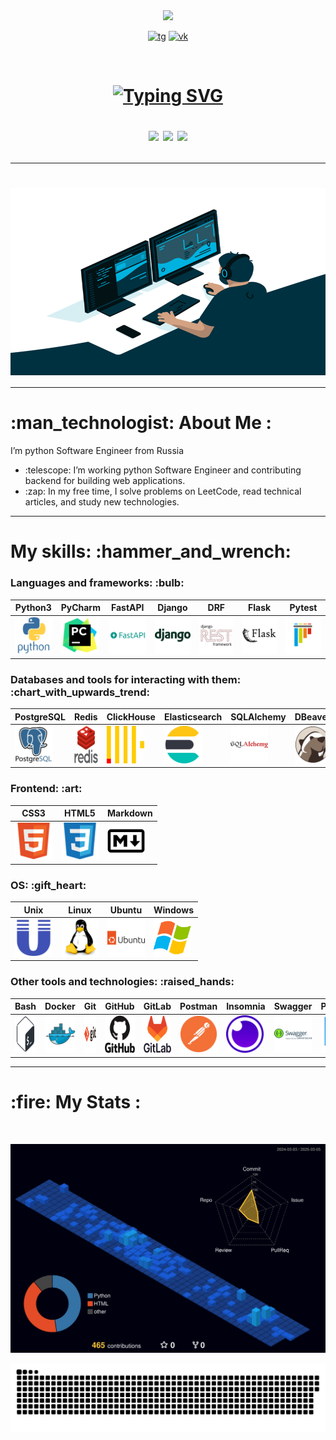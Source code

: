 <div id="header" align="center">
  <img src="https://media.giphy.com/media/M9gbBd9nbDrOTu1Mqx/giphy.gif" width="100"/>
</div>

<div align="center" id="badges">
    <p>
        <a href="https://t.me/sergei_rusanow"> <img src="https://img.shields.io/badge/Telegram-2CA5E0?style=for-the-badge&logo=telegram&logoColor=white" alt="tg"></a> 
        <a href="https://vk.com/i_am_rock_32"> <img src="https://img.shields.io/badge/вконтакте-%232E87FB.svg?&style=for-the-badge&logo=vk&logoColor=white" alt="vk"></a>
    </p>
</div>

<div align="center">
    <img src="https://komarev.com/ghpvc/?username=SergeyRusanovv&style=flat-square&color=blue" alt=""/> 
    <img src="https://badgen.net/badge/hello/world/red?icon=twitter" alt=""/>
</div>

<h1 align="center">
    <p align="center">
      <a href="https://git.io/typing-svg">
        <img src="https://readme-typing-svg.herokuapp.com?color=%2336BCF7&lines=Hi+there!+My+name+is+Sergei!" alt="Typing SVG" />
      </a>
    </p>
    <p>
        <img src="https://media.giphy.com/media/hvRJCLFzcasrR4ia7z/giphy.gif" width="30px"/>
        <img src="https://media.giphy.com/media/hvRJCLFzcasrR4ia7z/giphy.gif" width="30px"/>
        <img src="https://media.giphy.com/media/hvRJCLFzcasrR4ia7z/giphy.gif" width="30px"/>
    </p>
</h1>

---

<h1 align="center">
    <img align="center" alt="Coding" width="600" height="300" src="assets/code.gif">
</h1>

---

<h1 align="left"> :man_technologist: About Me : </h1>
    <p align="left">I’m python Software Engineer from Russia</p>
    <ul align="left">
      <li>:telescope: I’m working python Software Engineer and contributing backend for building web applications.</li>
      <li>:zap: In my free time, I solve problems on LeetCode, read technical articles, and study new technologies.</li>
    </ul>

---

<h1 align="left"> My skills: :hammer_and_wrench:</h1>
<div align="left">
    <h3 align="left">Languages and frameworks: :bulb:</h3>

| Python3 | PyCharm | FastAPI | Django | DRF |Flask| Pytest |
|---------|---------|---------|--------|-----|-----|--------|
|<img src="assets/python-original-wordmark.svg" width="60" height="60">|<img src="assets/pycharm-original.svg" width="60" height="60">|<img src="assets/fastapi-original-wordmark.svg" width="60" height="60">|<img src="assets/django-plain-wordmark.svg" width="60" height="60">|<img src="assets/djangorest-original.svg" width="60" height="60">|<img src="assets/flask-original-wordmark.svg" width="60" height="60">| <img src="assets/pytest-original.svg" width="60" height="60"> |

<h3 align="left">Databases and tools for interacting with them: :chart_with_upwards_trend:</h3>

| PostgreSQL | Redis | ClickHouse | Elasticsearch | SQLAlchemy  | DBeaver |
|------------|-------|------------|---------------|-------------|---------|
|<img src="assets/postgresql-original-wordmark.svg" width="60" height="60">|<img src="assets/redis-original-wordmark.svg" width="60" height="60">| <img src="assets/clickhouse.png" width="60" height="60"> | <img src="assets/elasticsearch-original.svg" width="60" height="60"> | <img src="assets/sqlalchemy-original-wordmark.svg" width="60" height="60"> | <img src="assets/dbeaver-original.svg" width="60" height="60">  |

<h3 align="left">Frontend: :art: </h3>

| CSS3 | HTML5 | Markdown |
|------|-------|----------|
|<img src="assets/html5-original.svg" width="60" height="60">|<img src="assets/css3-original.svg" width="60" height="60">|<img src="assets/markdown-original.svg" width="60" height="60">|

<h3 align="left">OS: :gift_heart:</h3>

| Unix | Linux | Ubuntu | Windows |
|------|-----|--------|---------|
| <img src="assets/unix-original.svg" width="60" height="60"> |<img src="assets/linux-original.svg" width="60" height="60">|<img src="assets/ubuntu-original-wordmark.svg" width="60" height="60">| <img src="assets/windows.png" width="60" height="60"> |

<h3 align="left">Other tools and technologies: :raised_hands:</h3>

| Bash  | Docker | Git | GitHub | GitLab | Postman | Insomnia | Swagger | Poetry | RabbitMQ | Kafka | Jira | Kibana | Nginx |
|-------|--------|-----|--------|--------|---------|----------|---------|--------|----------|-------|------|--------|-------|
| <img src="assets/bash-plain.svg" width="60" height="60"> |<img src="assets/docker-original.svg" width="60" height="60">|<img src="assets/git-original-wordmark.svg" width="60" height="60">|<img src="assets/github-original-wordmark.svg" width="60" height="60">|<img src="assets/gitlab-original-wordmark.svg" width="60" height="60">|<img src="assets/postman-original.svg" width="60" height="60">|<img src="assets/insomnia-original.svg" width="60" height="60">|<img src="assets/swagger-original-wordmark.svg" width="60" height="60">|<img src="assets/poetry-original.svg" width="60" height="60">|<img src="assets/rabbitmq-original-wordmark.svg" width="60" height="60"> | <img src="assets/kafka.png" width="60" height="60"> | <img src="assets/jira-original.svg" width="60" height="60"> | <img src="assets/kibana-original.svg" width="60" height="60"> | <img src="assets/nginx-original.svg" width="60" height="60"> |

</div>

---

<h1> :fire: My Stats :</h1>
<!-- <p>[![GitHub Streak](https://github-readme-streak-stats.herokuapp.com?user=SergeyRusanovv&theme=codestackr&hide_border=true&date_format=M%20j%5B%2C%20Y%5D)](https://git.io/streak-stats)</p>
<p>[![Top Langs](https://github-readme-stats.vercel.app/api/top-langs/?username=SergeyRusanovv)](https://github.com/anuraghazra/github-readme-stats)</p> -->


<div id="stat" align="center">
    <img src="https://github-profile-summary-cards.vercel.app/api/cards/stats?username=SergeyRusanovv&theme=github_dark" alt=""/>
    <img src="https://github-profile-summary-cards.vercel.app/api/cards/profile-details?username=SergeyRusanovv&theme=github_dark" alt=""/>
</div>

<p align="center">
  <img src="./profile-3d-contrib/profile-night-view.svg" alt="profile-night-rainbow">
</p>

<p align="center">
    <img width="1000" src="assets/github-snake.svg" alt="snake"/>
</p>
